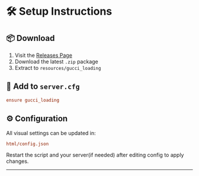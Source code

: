 # 🛠️ Setup Instructions

## 📦 Download

1. Visit the [Releases Page](https://github.com/FarzamA/fivem-loading-screen-docs/releases)
2. Download the latest `.zip` package
3. Extract to `resources/gucci_loading`

## 🧩 Add to `server.cfg`

```cfg
ensure gucci_loading
```

## ⚙️ Configuration

All visual settings can be updated in:

```cfg
html/config.json
```

Restart the script and your server(if needed) after editing config to apply changes.

---
